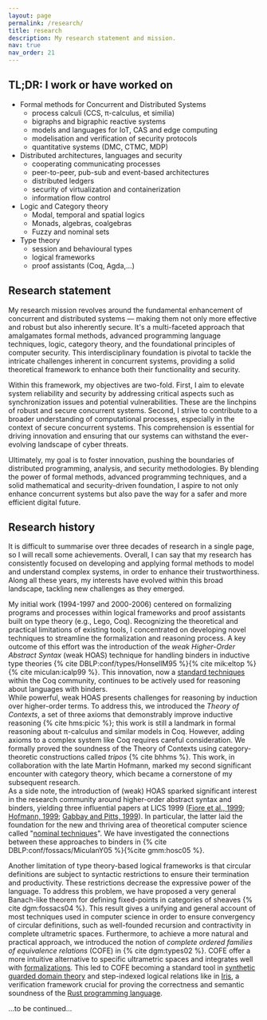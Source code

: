 ```yaml
---
layout: page
permalink: /research/
title: research
description: My research statement and mission.
nav: true
nav_order: 21
---
```

## TL;DR: I work or have worked on 
- Formal methods for Concurrent and Distributed Systems
    - process calculi (CCS, π-calculus, et similia)
    - bigraphs and bigraphic reactive systems
    - models and languages for IoT, CAS and edge computing
    - modelisation and verification of security protocols
    - quantitative systems (DMC, CTMC, MDP)
- Distributed architectures, languages and security
    - cooperating communicating processes
    - peer-to-peer, pub-sub and event-based architectures
    - distributed ledgers
    - security of virtualization and containerization
    - information flow control
- Logic and Category theory
    - Modal, temporal and spatial logics
    - Monads, algebras, coalgebras
    - Fuzzy and nominal sets
- Type theory
    - session and behavioural types
    - logical frameworks
    - proof assistants (Coq, Agda,…)

## Research statement
My research mission revolves around the fundamental enhancement of concurrent and distributed systems — making them not only more effective and robust but also inherently secure. It's a multi-faceted approach that amalgamates formal methods, advanced programming language techniques, logic, category theory, and the foundational principles of computer security. This interdisciplinary foundation is pivotal to tackle the intricate challenges inherent in concurrent systems, providing a solid theoretical framework to enhance both their functionality and security.

Within this framework, my objectives are two-fold. First, I aim to elevate system reliability and security by addressing critical aspects such as synchronization issues and potential vulnerabilities. These are the linchpins of robust and secure concurrent systems. Second, I strive to contribute to a broader understanding of computational processes, especially in the context of secure concurrent systems. This comprehension is essential for driving innovation and ensuring that our systems can withstand the ever-evolving landscape of cyber threats.

Ultimately, my goal is to foster innovation, pushing the boundaries of distributed programming, analysis, and security methodologies. By blending the power of formal methods, advanced programming techniques, and a solid mathematical and security-driven foundation, I aspire to not only enhance concurrent systems but also pave the way for a safer and more efficient digital future.

## Research history
It is difficult to summarise over three decades of research in a single page, so I will recall some achievements. Overall, I can say that my research has consistently focused on developing and applying formal methods to model and understand complex systems, in order to enhance their trustworthiness. Along all these years, my interests have evolved within this broad landscape, tackling new challenges as they emerged.

My initial work (1994-1997 and 2000-2006) centered on formalizing programs and processes within logical frameworks and proof assistants built on type theory (e.g., Lego, Coq). Recognizing the theoretical and practical limitations of existing tools, I concentrated on developing novel techniques to streamline the formalization and reasoning process.
A key outcome of this effort was the introduction of the _weak Higher-Order Abstract Syntax_ (weak HOAS) technique for handling binders in inductive type theories {% cite DBLP:conf/types/HonsellM95 %}{% cite mik:eltop %}{% cite miculan:icalp99 %}. This innovation, now a [standard techniques](https://www.seas.upenn.edu/~plclub/poplmark/) within the Coq community, continues to be actively used for reasoning about languages with binders.<br/>
While powerful, weak HOAS presents challenges for reasoning by induction over higher-order terms. 
To address this, we introduced the _Theory of Contexts_, a set of three axioms that demonstrably improve inductive reasoning {% cite hms:picic %}; this work is still a landmark in formal reasoning about π-calculus and similar models in Coq. 
However, adding axioms to a complex system like Coq requires careful consideration. We formally proved the soundness of the Theory of Contexts using category-theoretic constructions called _tripos_ {% cite bhhms %}. This work, in collaboration with the late Martin Hofmann, marked my second significant encounter with category theory, which became a cornerstone of my subsequent research.<br/>
As a side note, the introduction of (weak) HOAS sparked significant interest in the research community around higher-order abstract syntax and binders, yielding three influential papers at LICS 1999 ([Fiore et al., 1999](https://doi.org/10.1109/LICS.1999.782615); [Hofmann, 1999](https://doi.org/10.1109/LICS.1999.782616); [Gabbay and Pitts, 1999](https://doi.org/10.1109/LICS.1999.782617)). In particular, the latter laid the foundation for the new and thriving area of theoretical computer science called "[nominal techniques](https://ncatlab.org/nlab/show/nominal+set)". We have investigated the connections between these approaches to binders in {% cite DBLP:conf/fossacs/MiculanY05 %}{%cite gmm:hosc05 %}.

Another limitation of type theory-based logical frameworks is that circular definitions are subject to syntactic restrictions to ensure their termination and productivity. These restrictions decrease the expressive power of the language. To address this problem, we have proposed a very general Banach-like theorem for defining fixed-points in categories of sheaves {% cite dgm:fossacs04 %}.
This result gives a unifying and general account of most techniques used in computer science in order to ensure convergency of circular definitions, such as well-founded recursion and contractivity in complete ultrametric spaces.
Furthermore, to achieve a more natural and practical approach, we introduced the notion of _complete ordered families of equivalence relations_ (COFE) in {% cite dgm:types02 %}. COFE offer a more intuitive alternative to specific ultrametric spaces and integrates well with [formalizations](https://1lab.dev/Cat.Instances.OFE.html). This led to COFE becoming a standard tool in [synthetic guarded domain theory](https://ncatlab.org/nlab/show/synthetic+guarded+domain+theory) and step-indexed logical relations like in [Iris](https://iris-project.org/), a verification framework crucial for proving the correctness and semantic soundness of the [Rust programming language](https://www.rust-lang.org/).

...to be continued...
